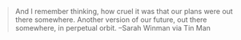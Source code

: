 > And I remember thinking, how cruel it was that our plans were out there somewhere. Another version of our future, out there somewhere, in perpetual orbit. –Sarah Winman via Tin Man
